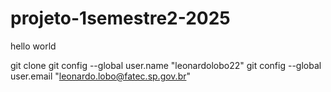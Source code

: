 # projeto-1semestre2-2025

hello world

git clone <URL>
git config --global user.name "leonardolobo22"
git config --global user.email "leonardo.lobo@fatec.sp.gov.br"